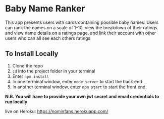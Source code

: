 # Baby Name Ranker

This app presents users with cards containing possible baby names. Users can rank the names on a scale of
1-10, view the breakdown of their ratings and view name details on a ratings page, and link their account
with other users who can all see each others ratings.

## To Install Locally

1. Clone the repo
2. `cd` into the project folder in your terminal
3. Enter `npm install`
4. In one terminal window, enter `node server` to start the back end
5. In another terminal window, enter `npm start` to start the front end.

**N.B. You will have to provide your own jwt secret and email credentials to run locally**

live on Heroku: https://nominfans.herokuapp.com/
